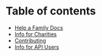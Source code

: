 # Table of contents

* [Help a Family Docs](README.md)
* [Info for Charities](main.md)
* [Contributing](contributing.md)
* [Info for API Users](info-for-api-users.md)

